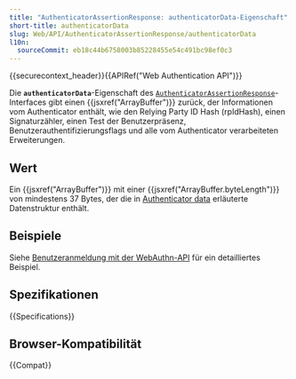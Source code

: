 ```yaml
---
title: "AuthenticatorAssertionResponse: authenticatorData-Eigenschaft"
short-title: authenticatorData
slug: Web/API/AuthenticatorAssertionResponse/authenticatorData
l10n:
  sourceCommit: eb18c44b6758003b85228455e54c491bc98ef0c3
---
```


{{securecontext_header}}{{APIRef("Web Authentication API")}}

Die **`authenticatorData`**-Eigenschaft des [`AuthenticatorAssertionResponse`](/de/docs/Web/API/AuthenticatorAssertionResponse)-Interfaces gibt einen {{jsxref("ArrayBuffer")}} zurück, der Informationen vom Authenticator enthält, wie den Relying Party ID Hash (rpIdHash), einen Signaturzähler, einen Test der Benutzerpräsenz, Benutzerauthentifizierungsflags und alle vom Authenticator verarbeiteten Erweiterungen.

## Wert

Ein {{jsxref("ArrayBuffer")}} mit einer {{jsxref("ArrayBuffer.byteLength")}} von mindestens 37 Bytes, der die in [Authenticator data](/de/docs/Web/API/Web_Authentication_API/Authenticator_data) erläuterte Datenstruktur enthält.

## Beispiele

Siehe [Benutzeranmeldung mit der WebAuthn-API](/de/docs/Web/API/CredentialsContainer/get#user_login_using_the_webauthn_api) für ein detailliertes Beispiel.

## Spezifikationen

{{Specifications}}

## Browser-Kompatibilität

{{Compat}}
